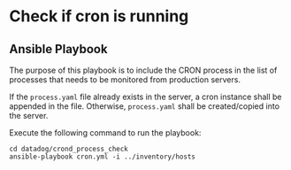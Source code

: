 # Check if cron is running

## Ansible Playbook
The purpose of this playbook is to include the CRON process in the list of processes that needs to be monitored from production servers.

If the `process.yaml` file already exists in the server, a cron instance shall be appended in the file.
Otherwise, `process.yaml` shall be created/copied into the server.

Execute the following command to run the playbook:

```
cd datadog/crond_process_check
ansible-playbook cron.yml -i ../inventory/hosts
```
